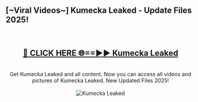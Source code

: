 <h2>[~Viral Videos~] Kumecka Leaked - Update Files 2025!</h2>
<br>
<div align="center">
<h2><a href="https://betterlinks.top/A2PfLJ" rel="nofollow">🔴 CLICK HERE 🌐==►► Kumecka Leaked</a></h2>
<br>
Get Kumecka Leaked and all content. Now you can access all videos and pictures of Kumecka Leaked. New Updated Files 2025!
<br>
<br>
<a href="https://betterlinks.top/A2PfLJ" rel="nofollow" data-target="animated-image.originalLink"><img src="https://i.ibb.co.com/WyWwxjT/player-gif2.gif" alt="Kumecka Leaked" style="max-width: 100%; display: inline-block;" data-target="animated-image.originalImage"></a>
</div>
<br>
